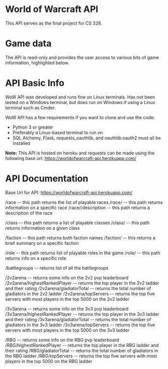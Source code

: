 # World of Warcraft API
This API serves as the final project for CS 328.

# Game data
The API is read-only and provides the user access to various bits of game information, highlighted below.

# API Basic Info
WoW API was developed and runs fine on Linux terminals. Has not been tested on a Windows terminal, but does run on Windows if using a Linux terminal such as Cmder.

WoW API has a few requirements if you want to clone and use the code:
- Python 3 or greater
- Preferably a Linux-based terminal to run on
- SQL Alchemy, Flask, requests_oauthlib, and oauthlib.oauth2 must all be installed

**Note:** This API is hosted on heroku and requests can be made using the following base url: https://worldofwarcraft-api.herokuapp.com/

# API Documentation

Base Url for API: https://worldofwarcraft-api.herokuapp.com/

/race                         -- this path returns the list of playable races
/race/<raceName>              -- this path returns information on a specific race
/race/<raceName>/description  -- this path returns a description of the race

/class                        -- this path returns a list of playable classes
/class/<className>            -- this path returns information on a given class

/faction                      -- this path returns both faction names
/faction/<factionName>        -- this returns a brief summary on a specific faction

/role                         -- this path returns list of playable roles in the game
/role/<roleName>              -- this path returns info on a specific role

/battlegroups                 -- returns list of all the battlegroups

/2v2arena                     -- returns some info on the 2v2 pvp leaderboard
/2v2arena/highestRankedPlayer -- returns the top player in the 2v2 ladder and their rating
/2v2arena/gladiatorTotal      -- returns the total number of gladiators in the 2v2 ladder
/2v2arena/topServers          -- returns the top five servers with most players in the top 5000 on the 2v2 ladder

/3v3arena                     -- returns some info on the 3v3 pvp leaderboard
/3v3arena/highestRankedPlayer -- returns the top player in the 3v3 ladder and their rating
/3v3arena/gladiatorTotal      -- returns the total number of gladiators in the 3v3 ladder
/3v3arena/topServers          -- returns the top five servers with most players in the top 5000 on the 3v3 ladder

/RBG                          -- returns some info on the RBG pvp leaderboard
/RBG/highestRankedPlayer      -- returns the top player in the RBG ladder and their rating
/RBG/gladiatorTotal           -- returns the total number of gladiators in the RBG ladder
/RBG/topServers               -- returns the top five servers with most players in the top 5000 on the RBG ladder
